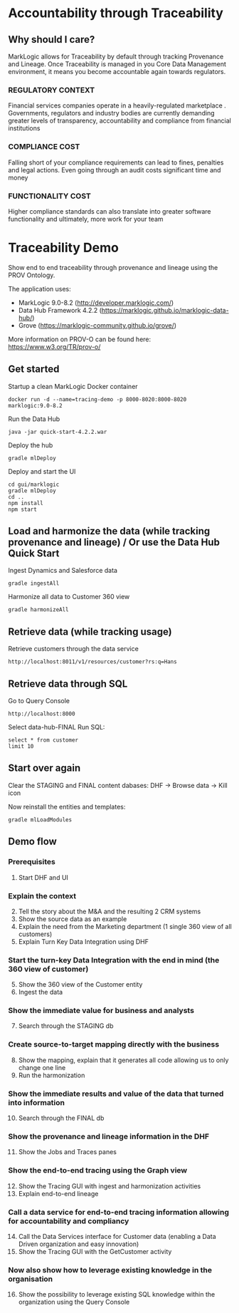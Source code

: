 # Accountability through Traceability
## Why should I care?
MarkLogic allows for Traceability by default through tracking Provenance and Lineage.
Once Traceability is managed in you Core Data Management environment, it means you become accountable again towards regulators.
### REGULATORY CONTEXT
Financial services companies operate in a heavily-regulated marketplace .
Governments, regulators and industry bodies are currently demanding greater levels of transparency, accountability and compliance from financial institutions
### COMPLIANCE COST
Falling short of your compliance requirements can lead to fines, penalties and legal actions. Even going through an audit costs significant time and money
### FUNCTIONALITY COST
Higher compliance standards can also translate into greater software functionality and ultimately, more work for your team

# Traceability Demo
Show end to end traceability through provenance and lineage using the PROV Ontology.

The application uses:
- MarkLogic 9.0-8.2 (http://developer.marklogic.com/)
- Data Hub Framework 4.2.2 (https://marklogic.github.io/marklogic-data-hub/)
- Grove (https://marklogic-community.github.io/grove/)

More information on PROV-O can be found here: https://www.w3.org/TR/prov-o/

## Get started
Startup a clean MarkLogic Docker container

`docker run -d --name=tracing-demo -p 8000-8020:8000-8020 marklogic:9.0-8.2`

Run the Data Hub

`java -jar quick-start-4.2.2.war`

Deploy the hub

`gradle mlDeploy`

Deploy and start the UI
```
cd gui/marklogic
gradle mlDeploy
cd ..
npm install
npm start
```

## Load and harmonize the data (while tracking provenance and lineage) / Or use the Data Hub Quick Start
Ingest Dynamics and Salesforce data

`gradle ingestAll`

Harmonize all data to Customer 360 view

`gradle harmonizeAll`

## Retrieve data (while tracking usage)
Retrieve customers through the data service

`http://localhost:8011/v1/resources/customer?rs:q=Hans`

## Retrieve data through SQL
Go to Query Console

`http://localhost:8000`

Select data-hub-FINAL
Run SQL:
```
select * from customer
limit 10
```

## Start over again
Clear the STAGING and FINAL content dabases: DHF -> Browse data -> Kill icon

Now reinstall the entities and templates:

`gradle mlLoadModules`

## Demo flow
### Prerequisites
1. Start DHF and UI
### Explain the context
2. Tell the story about the M&A and the resulting 2 CRM systems
3. Show the source data as an example
3. Explain the need from the Marketing department (1 single 360 view of all customers)
4. Explain Turn Key Data Integration using DHF
### Start the turn-key Data Integration with the end in mind (the 360 view of customer)
5. Show the 360 view of the Customer entity
6. Ingest the data
### Show the immediate value for business and analysts
7. Search through the STAGING db
### Create source-to-target mapping directly with the business
8. Show the mapping, explain that it generates all code allowing us to only change one line
9. Run the harmonization
### Show the immediate results and value of the data that turned into information
10. Search through the FINAL db
### Show the provenance and lineage information in the DHF
11. Show the Jobs and Traces panes
### Show the end-to-end tracing using the Graph view
12. Show the Tracing GUI with ingest and harmonization activities
13. Explain end-to-end lineage
### Call a data service for end-to-end tracing information allowing for accountability and compliancy
14. Call the Data Services interface for Customer data (enabling a Data Driven organization and easy innovation)
15. Show the Tracing GUI with the GetCustomer activity
### Now also show how to leverage existing knowledge in the organisation
16. Show the possibility to leverage existing SQL knowledge within the organization using the Query Console
